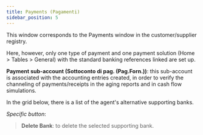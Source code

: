 ```yaml
---
title: Payments (Pagamenti)
sidebar_position: 5
---
```


This window corresponds to the Payments window in the customer/supplier registry.

Here, however, only one type of payment and one payment solution (Home > Tables > General) with the standard banking references linked are set up.

**Payment sub-account (Sottoconto di pag. (Pag.Forn.))**: this sub-account is associated with the accounting entries created, in order to verify the channeling of payments/receipts in the aging reports and in cash flow simulations.

In the grid below, there is a list of the agent's alternative supporting banks.

*Specific button*:
> **Delete Bank**: to delete the selected supporting bank.